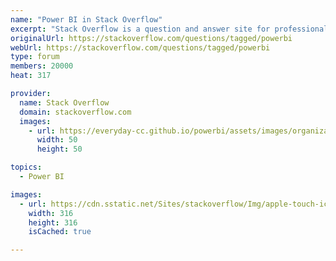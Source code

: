 ```yaml
---
name: "Power BI in Stack Overflow"
excerpt: "Stack Overflow is a question and answer site for professional and enthusiast programmers. Power BI has an active community in StackOverflow."
originalUrl: https://stackoverflow.com/questions/tagged/powerbi
webUrl: https://stackoverflow.com/questions/tagged/powerbi
type: forum
members: 20000
heat: 317

provider:
  name: Stack Overflow
  domain: stackoverflow.com
  images:
    - url: https://everyday-cc.github.io/powerbi/assets/images/organizations/stackoverflow.com-50x50.jpg
      width: 50
      height: 50

topics:
  - Power BI

images:
  - url: https://cdn.sstatic.net/Sites/stackoverflow/Img/apple-touch-icon@2.png?v=73d79a89bded
    width: 316
    height: 316
    isCached: true

---
```


